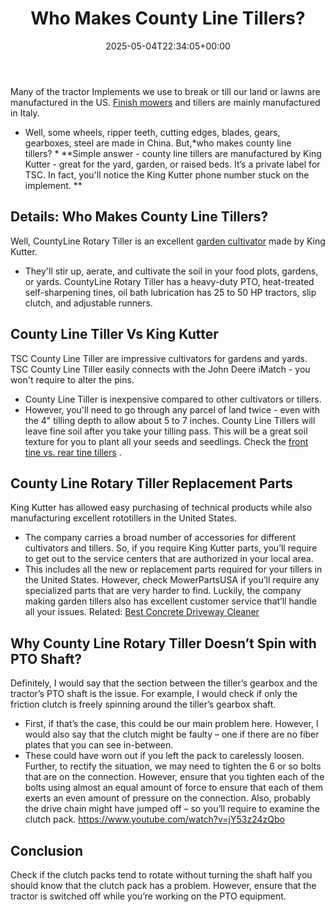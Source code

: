 ﻿---
layout: post
title: Who Makes County Line Tillers?
date: '2025-05-04T22:34:05+00:00'
categories:
- Tillers
tags: []
slug: /who-makes-county-line-tillers/
lastmod: 2025-05-07T12:21:29+03:00
---

Many of the tractor Implements we use to break or till our land or lawns are manufactured in the US.
[Finish mowers](https://pestpolicy.com/best-lawn-mower-with-mulcher/)
and tillers are mainly manufactured in Italy.
- Well, some wheels, ripper teeth, cutting edges, blades, gears, gearboxes, steel are made in China. But,*who makes county line tillers? *
**Simple answer - county line tillers are manufactured by King Kutter - great for the yard, garden, or raised beds. It’s a private label for TSC. In fact, you'll notice the King Kutter phone number stuck on the implement. **
## Details: Who Makes County Line Tillers?
Well, CountyLine Rotary Tiller is an excellent
[garden cultivator](https://pestpolicy.com/best-garden-tiller-for-a-woman/)
made by King Kutter.
- They'll stir up, aerate, and cultivate the soil in your food plots, gardens, or yards.
CountyLine Rotary Tiller has a heavy-duty PTO, heat-treated self-sharpening tines, oil bath lubrication has 25 to 50 HP tractors, slip clutch, and adjustable runners.
## County Line Tiller Vs King Kutter
TSC County Line Tiller are impressive cultivators for gardens and yards. TSC County Line Tiller easily connects with the John Deere iMatch - you won't require to alter the pins.
- County Line Tiller is inexpensive compared to other cultivators or tillers.
- However, you'll need to go through any parcel of land twice - even with the 4" tilling depth to allow about 5 to 7 inches.
County Line Tillers will leave fine soil after you take your tilling pass. This will be a great soil texture for you to plant all your seeds and seedlings. Check the
[front tine vs. rear tine tillers](https://pestpolicy.com/front-tine-vs-rear-tine-tillers/)
.

## County Line Rotary Tiller Replacement Parts
King Kutter has allowed easy purchasing of technical products while also manufacturing excellent rototillers in the United States.
- The company carries a broad number of accessories for different cultivators and tillers.
So, if you require King Kutter parts, you’ll require to get out to the service centers that are authorized in your local area.
- This includes all the new or replacement parts required for your tillers in the United States.
However, check MowerPartsUSA if you’ll require any specialized parts that are very harder to find. Luckily, the company making garden tillers also has excellent customer service that’ll handle all your issues.
Related:
[Best Concrete Driveway Cleaner](https://pestpolicy.com/best-concrete-driveway-cleaner/)
## Why County Line Rotary Tiller Doesn’t Spin with PTO Shaft?
Definitely, I would say that the section between the tiller’s gearbox and the tractor’s PTO shaft is the issue. For example, I would check if only the friction clutch is freely spinning around the tiller’s gearbox shaft.
- First, if that’s the case, this could be our main problem here. However, I would also say that the clutch might be faulty – one if there are no fiber plates that you can see in-between.
- These could have worn out if you left the pack to carelessly loosen.
Further, to rectify the situation, we may need to tighten the 6 or so bolts that are on the connection.
However, ensure that you tighten each of the bolts using almost an equal amount of force to ensure that each of them exerts an even amount of pressure on the connection.
Also, probably the drive chain might have jumped off – so you’ll require to examine the clutch pack.
https://www.youtube.com/watch?v=jY53z24zQbo
## Conclusion
Check if the clutch packs tend to rotate without turning the shaft half you should know that the clutch pack has a problem.
However, ensure that the tractor is switched off while you’re working on the PTO equipment.